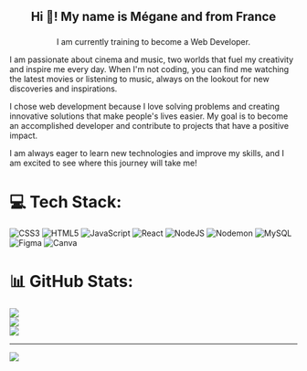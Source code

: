 <h2 align="center">Hi 👋! My name is Mégane and from France</h2>

###

<p align="center">I am currently training to become a Web Developer.

I am passionate about cinema and music, two worlds that fuel my creativity and inspire me every day. When I'm not coding, you can find me watching the latest movies or listening to music, always on the lookout for new discoveries and inspirations.

I chose web development because I love solving problems and creating innovative solutions that make people's lives easier. My goal is to become an accomplished developer and contribute to projects that have a positive impact.

I am always eager to learn new technologies and improve my skills, and I am excited to see where this journey will take me!</p>

###


# 💻 Tech Stack:
![CSS3](https://img.shields.io/badge/css3-%231572B6.svg?style=for-the-badge&logo=css3&logoColor=white) ![HTML5](https://img.shields.io/badge/html5-%23E34F26.svg?style=for-the-badge&logo=html5&logoColor=white) ![JavaScript](https://img.shields.io/badge/javascript-%23323330.svg?style=for-the-badge&logo=javascript&logoColor=%23F7DF1E) ![React](https://img.shields.io/badge/react-%2320232a.svg?style=for-the-badge&logo=react&logoColor=%2361DAFB) ![NodeJS](https://img.shields.io/badge/node.js-6DA55F?style=for-the-badge&logo=node.js&logoColor=white) ![Nodemon](https://img.shields.io/badge/NODEMON-%23323330.svg?style=for-the-badge&logo=nodemon&logoColor=%BBDEAD) ![MySQL](https://img.shields.io/badge/mysql-4479A1.svg?style=for-the-badge&logo=mysql&logoColor=white) ![Figma](https://img.shields.io/badge/figma-%23F24E1E.svg?style=for-the-badge&logo=figma&logoColor=white) ![Canva](https://img.shields.io/badge/Canva-%2300C4CC.svg?style=for-the-badge&logo=Canva&logoColor=white)
# 📊 GitHub Stats:
![](https://github-readme-stats.vercel.app/api?username=Megane45&theme=blue-green&hide_border=true&include_all_commits=true&count_private=true)<br/>
![](https://github-readme-streak-stats.herokuapp.com/?user=Megane45&theme=blue-green&hide_border=true)<br/>
![](https://github-readme-stats.vercel.app/api/top-langs/?username=Megane45&theme=blue-green&hide_border=true&include_all_commits=true&count_private=true&layout=compact)

---
[![](https://visitcount.itsvg.in/api?id=Megane45&icon=0&color=0)](https://visitcount.itsvg.in)

<!-- Proudly created with GPRM ( https://gprm.itsvg.in ) -->

